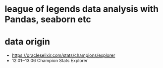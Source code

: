 # league of legends data analysis with Pandas, seaborn etc

# data origin
- https://oracleselixir.com/stats/champions/explorer
- 12.01~13.06 Champion Stats Explorer
